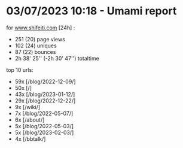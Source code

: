 # 03/07/2023 10:18 - Umami report
for www.shifeiti.com [24h] :

 - 251 (20) page views
 - 102 (24) uniques
 - 87 (22) bounces
 - 2h 38' 25'' (-2h 30' 47'') totaltime


top 10 urls:
 - 59x [/blog/2022-12-09/]
 - 50x [/]
 - 43x [/blog/2023-01-12/]
 - 29x [/blog/2022-12-22/]
 - 9x [/wiki/]
 - 7x [/blog/2022-05-07/]
 - 6x [/about/]
 - 5x [/blog/2022-05-03/]
 - 5x [/blog/2023-02-03/]
 - 4x [/bbtalk/]


